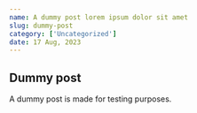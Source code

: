 ```yaml
---
name: A dummy post lorem ipsum dolor sit amet
slug: dummy-post
category: ['Uncategorized']
date: 17 Aug, 2023
---
```


## Dummy post
A dummy post is made for testing purposes.